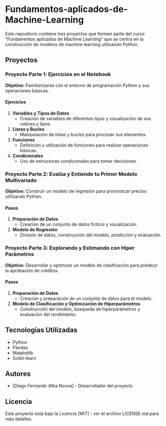 # Fundamentos-aplicados-de-Machine-Learning

Este repositorio contiene tres proyectos que forman parte del curso "Fundamentos aplicados de Machine Learning" que se centra en la construcción de modelos de machine learning utilizando Python.

## Proyectos

### Proyecto Parte 1: Ejercicios en el Notebook

**Objetivo:** Familiarizarse con el entorno de programación Python y sus operaciones básicas.

#### Ejercicios
1. **Variables y Tipos de Datos**
   - Creación de variables de diferentes tipos y visualización de sus valores y tipos.
2. **Listas y Bucles**
   - Manipulación de listas y bucles para procesar sus elementos.
3. **Funciones**
   - Definición y utilización de funciones para realizar operaciones básicas.
4. **Condicionales**
   - Uso de estructuras condicionales para tomar decisiones.

### Proyecto Parte 2: Evalúa y Entiende tu Primer Modelo Multivariado

**Objetivo:** Construir un modelo de regresión para pronosticar precios utilizando Python.

#### Pasos
1. **Preparación de Datos**
   - Creación de un conjunto de datos ficticio y visualización.
2. **Modelo de Regresión**
   - División de datos, construcción del modelo, predicción y evaluación.

### Proyecto Parte 3: Explorando y Estimando con Hiper Parámetros

**Objetivo:** Desarrollar y optimizar un modelo de clasificación para predecir la aprobación de créditos.

#### Pasos
1. **Preparación de Datos**
   - Creación y preparación de un conjunto de datos para el modelo.
2. **Modelo de Clasificación y Optimización de Hiperparámetros**
   - Construcción del modelo, búsqueda de hiperparámetros y evaluación del rendimiento.

## Tecnologías Utilizadas
- Python
- Pandas
- Matplotlib
- Scikit-learn

## Autores
- [Diego Fernando Alba Novoa] - Desarrollador del proyecto

## Licencia
Este proyecto está bajo la Licencia [MIT] - ver el archivo LICENSE.md para más detalles.
